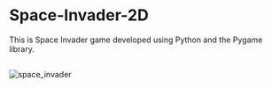 # Space-Invader-2D
This is Space Invader game developed using Python and the Pygame library.

##
![space_invader](https://github.com/dylan-govender/Game-Development/assets/134143760/3a544a74-b54a-41dd-aa74-a85a95ba68e0)
